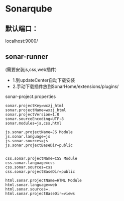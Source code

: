 # Sonarqube
 
## 默认端口：
localhost:9000/


## sonar-runner

(需要安装js,css,web插件)
* 1.到updateCenter自动下载安装
* 2.手动下载插件放到SonarHome/extensions/plugins/


sonar-project.properties
```
sonar.projectKey=wxzj_html
sonar.projectName=wxzj_html
sonar.projectVersion=1.0
sonar.sourceEncoding=UTF-8
sonar.modules=js,css,html  

js.sonar.projectName=JS Module  
js.sonar.language=js  
js.sonar.sources=js
js.sonar.projectBaseDir=public


css.sonar.projectName=CSS Module  
css.sonar.language=css  
css.sonar.sources=css  
css.sonar.projectBaseDir=public

html.sonar.projectName=HTML Module  
html.sonar.language=web  
html.sonar.sources=.
html.sonar.projectBaseDir=views
```
